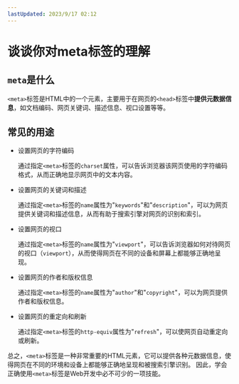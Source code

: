 ```yaml
---
lastUpdated: 2023/9/17 02:12
---
```


# 谈谈你对meta标签的理解

## `meta`是什么

`<meta>`标签是HTML中的一个元素，主要用于在网页的`<head>`标签中**提供元数据信息**，如文档编码、网页关键词、描述信息、视口设置等等。

## 常见的用途

- 设置网页的字符编码

    通过指定`<meta>`标签的`charset`属性，可以告诉浏览器该网页使用的字符编码格式，从而正确地显示网页中的文本内容。

- 设置网页的关键词和描述

    通过指定`<meta>`标签的`name`属性为"`keywords`"和"`description`"，可以为网页提供关键词和描述信息，从而有助于搜索引擎对网页的识别和索引。

- 设置网页的视口

    通过指定`<meta>`标签的`name`属性为"`viewport`"，可以告诉浏览器如何对待网页的视口（`viewport`），从而使得网页在不同的设备和屏幕上都能够正确地呈现。

- 设置网页的作者和版权信息

    通过指定`<meta>`标签的`name`属性为"`author`"和"`copyright`"，可以为网页提供作者和版权信息。

- 设置网页的重定向和刷新

    通过指定`<meta>`标签的`http-equiv`属性为"`refresh`"，可以使网页自动重定向或刷新。

总之，`<meta>`标签是一种非常重要的HTML元素，它可以提供各种元数据信息，使得网页在不同的环境和设备上都能够正确地呈现和被搜索引擎识别。
因此，学会正确使用`<meta>`标签是Web开发中必不可少的一项技能。
